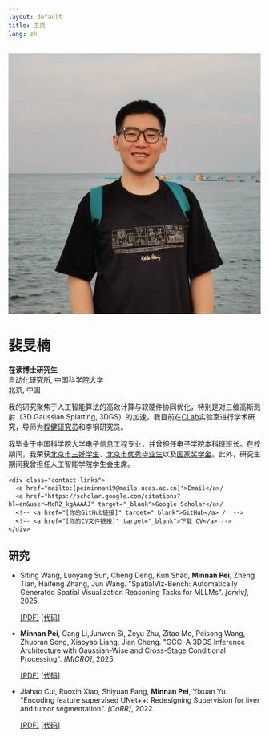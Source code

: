 ```yaml
---
layout: default
title: 主页
lang: zh
---
```


<div class="profile-container">
  <div class="profile-pic">
    <img src="/assets/images/1.jpg" alt="Minnan Pei">
  </div>
  <div class="profile-text">
    <h1>裴旻楠</h1>
    <p><strong>在读博士研究生</strong><br>
    自动化研究所, 中国科学院大学<br>
    北京, 中国</p>
    
<p>
    我的研究聚焦于人工智能算法的高效计算与软硬件协同优化，特别是对三维高斯溅射（3D Gaussian Splatting, 3DGS）的加速。我目前在<a href="http://clab.ia.ac.cn">CLab</a>实验室进行学术研究，导师为<a href="https://people.ucas.ac.cn/~chengjian">程健研究员</a>和李钢研究员。
  </p><p>
    我毕业于中国科学院大学电子信息工程专业，并曾担任电子学院本科班班长。在校期间，我荣获<a href="https://onestop.ucas.ac.cn/home/infob/48d6092a-be91-442a-adcf-50953a455869/0">北京市三好学生</a>、<a href="https://bkjy.ucas.ac.cn/index.php/2020-11-10-07-29-19/2020-11-10-07-32-02/6979-2019-9">北京市优秀毕业生</a>以及<a href="https://bkjy.ucas.edu.cn/index.php/tzgg/6433-2021-2050">国家奖学金</a>。此外，研究生期间我曾担任人工智能学院学生会主席。
  </p>

    <div class="contact-links">
      <a href="mailto:[peiminnan19@mails.ucas.ac.cn]">Email</a>/ 
      <a href="https://scholar.google.com/citations?hl=en&user=McR2_kgAAAAJ" target="_blank">Google Scholar</a>/ 
      <!-- <a href="[你的GitHub链接]" target="_blank">GitHub</a> /  -->
      <!-- <a href="[你的CV文件链接]" target="_blank">下载 CV</a> -->
    </div>
  </div>
</div>

<h2 id="publications">研究</h2>

<ul class="publications-list">

  <li>
    <p>Siting Wang, Luoyang Sun, Cheng Deng, Kun Shao, <strong>Minnan Pei</strong>,
      Zheng Tian, Haifeng Zhang, Jun Wang. "SpatialViz-Bench: Automatically Generated Spatial Visualization Reasoning Tasks for MLLMs". <em>[arxiv]</em>, 2025.</p>
    <div class="resource-links">
      <a href="https://arxiv.org/pdf/2507.07610" target="_blank">[PDF]</a>
      <a href="https://github.com/wangst0181/Spatial-Visualization-Benchmark" target="_blank">[代码]</a>
    </div>
  </li>

  <li>
    <p><strong>Minnan Pei</strong>, Gang Li,Junwen Si, Zeyu Zhu, Zitao Mo, Peisong Wang, Zhuoran Song, Xiaoyao Liang, Jian Cheng. "GCC: A 3DGS Inference Architecture with Gaussian-Wise and Cross-Stage Conditional Processing". <em>[MICRO]</em>, 2025.</p>
    <div class="resource-links">
      <a href="https://arxiv.org/pdf/2507.15300" target="_blank">[PDF]</a>
      <a href="[代码的GitHub链接]" target="_blank">[代码]</a>
    </div>
  </li>

  <li>
    <p>Jiahao Cui, Ruoxin Xiao, Shiyuan Fang, <strong>Minnan Pei</strong>, Yixuan Yu. "Encoding feature supervised UNet++: Redesigning Supervision for liver and tumor segmentation". <em>[CoRR]</em>, 2022.</p>
    <div class="resource-links">
      <a href="https://arxiv.org/pdf/2211.08146" target="_blank">[PDF]</a>
      <a href="[代码的GitHub链接]" target="_blank">[代码]</a>
    </div>
  </li>


</ul>